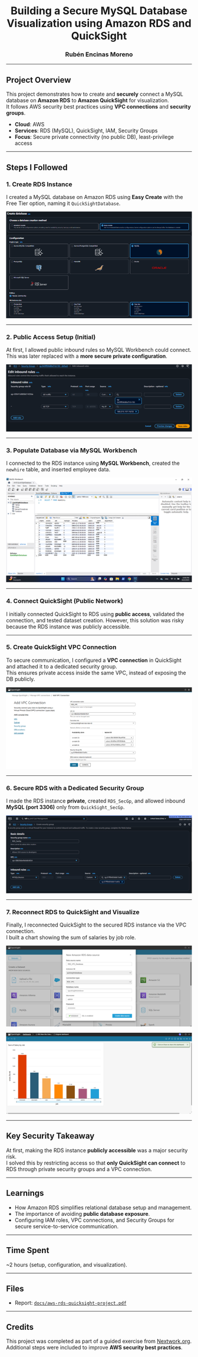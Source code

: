 <h1 align="center">Building a Secure MySQL Database Visualization using Amazon RDS and QuickSight</h1>
<h3 align="center">Rubén Encinas Moreno</h3>

---

## Project Overview
This project demonstrates how to create and **securely** connect a MySQL database on **Amazon RDS** to **Amazon QuickSight** for visualization.  
It follows AWS security best practices using **VPC connections** and **security groups**.

- **Cloud**: AWS  
- **Services**: RDS (MySQL), QuickSight, IAM, Security Groups  
- **Focus**: Secure private connectivity (no public DB), least-privilege access  

---

## Steps I Followed

### 1. Create RDS Instance
I created a MySQL database on Amazon RDS using **Easy Create** with the Free Tier option, naming it `QuickSightDatabase`.

![RDS Instance Creation](assets/images/01-rds-create-instance.png)

---

### 2. Public Access Setup (Initial)
At first, I allowed public inbound rules so MySQL Workbench could connect.  
This was later replaced with a **more secure private configuration**.

![RDS Security Group Public Access](assets/images/02-rds-security-group-public.png)

---

### 3. Populate Database via MySQL Workbench
I connected to the RDS instance using **MySQL Workbench**, created the `newhire` table, and inserted employee data.

![MySQL Workbench Query](assets/images/03-mysql-workbench-query.png)

---

### 4. Connect QuickSight (Public Network)
I initially connected QuickSight to RDS using **public access**, validated the connection, and tested dataset creation.
However, this solution was risky because the RDS instance was publicly accessible.

---

### 5. Create QuickSight VPC Connection
To secure communication, I configured a **VPC connection** in QuickSight and attached it to a dedicated security group.  
This ensures private access inside the same VPC, instead of exposing the DB publicly.

![QuickSight VPC Connection](assets/images/04-quicksight-vpc-connection.png)

---

### 6. Secure RDS with a Dedicated Security Group
I made the RDS instance **private**, created `RDS_SecGp`, and allowed inbound **MySQL (port 3306)** only from `QuickSight_SecGp`.

![RDS Secure Security Group](assets/images/05-rds-secure-sg.png)

---

### 7. Reconnect RDS to QuickSight and Visualize
Finally, I reconnected QuickSight to the secured RDS instance via the VPC connection.  
I built a chart showing the sum of salaries by job role.

![QuickSight VPC Reconnect](assets/images/06-quicksight-vpc-reconnect.png)

![QuickSight Dashboard](assets/images/07-quicksight-dashboard.png)

---

## Key Security Takeaway
At first, making the RDS instance **publicly accessible** was a major security risk.  
I solved this by restricting access so that **only QuickSight can connect** to RDS through private security groups and a VPC connection.

---

## Learnings
- How Amazon RDS simplifies relational database setup and management.  
- The importance of avoiding **public database exposure**.  
- Configuring IAM roles, VPC connections, and Security Groups for secure service-to-service communication.  

---

## Time Spent
~2 hours (setup, configuration, and visualization).

---

## Files
- Report: [`docs/aws-rds-quicksight-project.pdf`](docs/aws-rds-quicksight-project.pdf)

---

## Credits
This project was completed as part of a guided exercise from [Nextwork.org](https://learn.nextwork.org/projects/aws-databases-rds).  
Additional steps were included to improve **AWS security best practices**.

